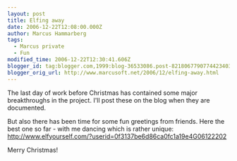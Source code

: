 ```yaml
---
layout: post
title: Elfing away
date: 2006-12-22T12:08:00.000Z
author: Marcus Hammarberg
tags:
  - Marcus private
  - Fun
modified_time: 2006-12-22T12:30:41.606Z
blogger_id: tag:blogger.com,1999:blog-36533086.post-8218067790774423403
blogger_orig_url: http://www.marcusoft.net/2006/12/elfing-away.html
---
```


The last day of work before Christmas has contained some major
breakthroughs in the project. I'll post these on the blog when they are
documented.

But also there has been time for some fun greetings from friends. Here
the best one so far - with me dancing which is rather unique:
<http://www.elfyourself.com/?userid=0f3137be6d86ca0fc1a19e4G06122202>

Merry Christmas!
